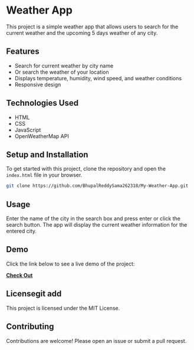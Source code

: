 # Weather App

This project is a simple weather app that allows users to search for the current weather and the upcoming 5 days weather of any city.

## Features

- Search for current weather by city name
- Or search the weather of your location 
- Displays temperature, humidity, wind speed, and weather conditions
- Responsive design

## Technologies Used

- HTML
- CSS
- JavaScript
- OpenWeatherMap API

## Setup and Installation

To get started with this project, clone the repository and open the `index.html` file in your browser.

```bash
git clone https://github.com/BhupalReddySama262318/My-Weather-App.git
```

## Usage

Enter the name of the city in the search box and press enter or click the search button. The app will display the current weather information for the entered city.

## Demo

Click the link below to see a live demo of the project:

[**Check Out**](https://bhupalreddysama262318.github.io/My-Weather-App/)

## Licensegit add <resolved-file>

This project is licensed under the MIT License.

## Contributing

Contributions are welcome! Please open an issue or submit a pull request.